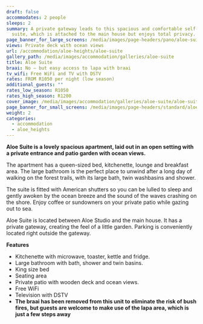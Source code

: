 ```yaml
---
draft: false
accommodates: 2 people
sleeps: 2
summary: A private gateway leads to this spacious and comfortable self-catering
  suite, which is attached to the main house but enjoys total privacy.
page_banner_for_large_screens: /media/images/page-headers/pano/aloe-suite.jpg
views: Private deck with ocean views
url: /accommodation/aloe-heights/aloe-suite
gallery_path: /media/images/accommodation/galleries/aloe-suite
title: Aloe Suite
braai: No – but easy access to lapa with braai
tv_wifi: Free WiFi and TV with DSTV
rates: FROM R1050 per night (low season)
additional_guests: ""
rates_low_season: R1050
rates_high_season: R1200
cover_image: /media/images/accommodation/galleries/aloe-suite/aloe-suite-02.jpg
page_banner_for_small_screens: /media/images/page-headers/standard/aloe-suite.jpg
weight: 2
categories:
  - accommodation
  - aloe_heights
---
```

**Aloe Suite is a lovely spacious apartment, laid out in an open setting with a private entrance and patio garden with ocean views.**

The apartment has a queen-sized bed, kitchenette, lounge and breakfast area. The large bathroom is the perfect place to unwind after a long day of walking on the forest trails, with its large bath, twin washbasins and shower.

The suite is fitted with American shutters so you can be lulled to sleep and gently awoken by the ocean breeze and the sound of the waves crashing on the shore. Enjoy coffee or sundowners on your private patio while gazing out to sea.

Aloe Suite is located between Aloe Studio and the main house. It has a private gateway, creating the feel of a little garden. Parking is conveniently located right outside the gateway. 

**Features**

* Kitchenette with microwave, toaster, kettle and fridge.
* Large bathroom with bath, shower and twin basins.
* King size bed
* Seating area
* Private patio with wooden deck and ocean views.
* Free WiFi
* Television with DSTV
* **The braai has been removed from this unit to eliminate the risk of bush fires, but guests are welcome to make use of the lapa area, which is just a few steps away**